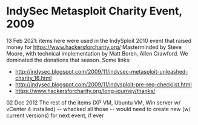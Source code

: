 # IndySec Metasploit Charity Event, 2009
13 Feb 2021: items here were used in the IndySploit 2010 event that raised money for https://www.hackersforcharity.org/
Masterminded by Steve Moore, with technical implementation by Matt Boren, Allen Crawford. We dominated the donations that season. Some links:
- http://indysec.blogspot.com/2009/11/indysec-metasploit-unleashed-charity_16.html
- http://indysec.blogspot.com/2009/11/indysploit-pre-req-checklist.html
- https://www.hackersforcharity.org/long-journey/thanks/


02 Dec 2012
The rest of the items (XP VM, Ubuntu VM, Win server w/ vCenter 4 installed) -- whacked all those -- would need to create new (w/ current versions) for next event, if ever